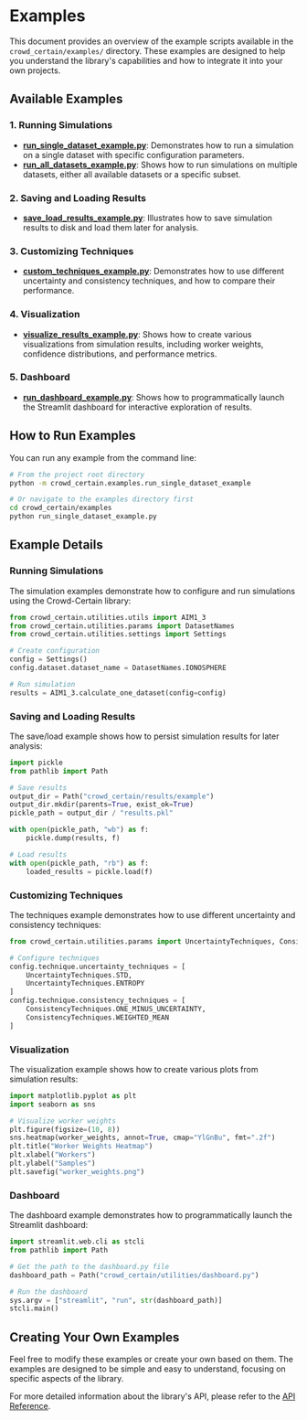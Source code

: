 # Examples

This document provides an overview of the example scripts available in the `crowd_certain/examples/` directory. These examples are designed to help you understand the library's capabilities and how to integrate it into your own projects.

## Available Examples

### 1. Running Simulations

- **[run_single_dataset_example.py](../examples/run_single_dataset_example.py)**: Demonstrates how to run a simulation on a single dataset with specific configuration parameters.
- **[run_all_datasets_example.py](../examples/run_all_datasets_example.py)**: Shows how to run simulations on multiple datasets, either all available datasets or a specific subset.

### 2. Saving and Loading Results

- **[save_load_results_example.py](../examples/save_load_results_example.py)**: Illustrates how to save simulation results to disk and load them later for analysis.

### 3. Customizing Techniques

- **[custom_techniques_example.py](../examples/custom_techniques_example.py)**: Demonstrates how to use different uncertainty and consistency techniques, and how to compare their performance.

### 4. Visualization

- **[visualize_results_example.py](../examples/visualize_results_example.py)**: Shows how to create various visualizations from simulation results, including worker weights, confidence distributions, and performance metrics.

### 5. Dashboard

- **[run_dashboard_example.py](../examples/run_dashboard_example.py)**: Shows how to programmatically launch the Streamlit dashboard for interactive exploration of results.

## How to Run Examples

You can run any example from the command line:

```bash
# From the project root directory
python -m crowd_certain.examples.run_single_dataset_example

# Or navigate to the examples directory first
cd crowd_certain/examples
python run_single_dataset_example.py
```

## Example Details

### Running Simulations

The simulation examples demonstrate how to configure and run simulations using the Crowd-Certain library:

```python
from crowd_certain.utilities.utils import AIM1_3
from crowd_certain.utilities.params import DatasetNames
from crowd_certain.utilities.settings import Settings

# Create configuration
config = Settings()
config.dataset.dataset_name = DatasetNames.IONOSPHERE

# Run simulation
results = AIM1_3.calculate_one_dataset(config=config)
```

### Saving and Loading Results

The save/load example shows how to persist simulation results for later analysis:

```python
import pickle
from pathlib import Path

# Save results
output_dir = Path("crowd_certain/results/example")
output_dir.mkdir(parents=True, exist_ok=True)
pickle_path = output_dir / "results.pkl"

with open(pickle_path, "wb") as f:
    pickle.dump(results, f)

# Load results
with open(pickle_path, "rb") as f:
    loaded_results = pickle.load(f)
```

### Customizing Techniques

The techniques example demonstrates how to use different uncertainty and consistency techniques:

```python
from crowd_certain.utilities.params import UncertaintyTechniques, ConsistencyTechniques

# Configure techniques
config.technique.uncertainty_techniques = [
    UncertaintyTechniques.STD,
    UncertaintyTechniques.ENTROPY
]
config.technique.consistency_techniques = [
    ConsistencyTechniques.ONE_MINUS_UNCERTAINTY,
    ConsistencyTechniques.WEIGHTED_MEAN
]
```

### Visualization

The visualization example shows how to create various plots from simulation results:

```python
import matplotlib.pyplot as plt
import seaborn as sns

# Visualize worker weights
plt.figure(figsize=(10, 8))
sns.heatmap(worker_weights, annot=True, cmap="YlGnBu", fmt=".2f")
plt.title("Worker Weights Heatmap")
plt.xlabel("Workers")
plt.ylabel("Samples")
plt.savefig("worker_weights.png")
```

### Dashboard

The dashboard example demonstrates how to programmatically launch the Streamlit dashboard:

```python
import streamlit.web.cli as stcli
from pathlib import Path

# Get the path to the dashboard.py file
dashboard_path = Path("crowd_certain/utilities/dashboard.py")

# Run the dashboard
sys.argv = ["streamlit", "run", str(dashboard_path)]
stcli.main()
```

## Creating Your Own Examples

Feel free to modify these examples or create your own based on them. The examples are designed to be simple and easy to understand, focusing on specific aspects of the library.

For more detailed information about the library's API, please refer to the [API Reference](API.md).
